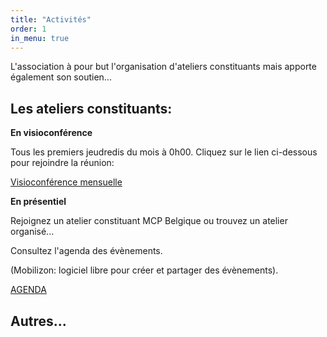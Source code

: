 ```yaml
---
title: "Activités"
order: 1
in_menu: true
---
```

L'association à pour but l'organisation d'ateliers constituants mais apporte également son soutien...

## Les ateliers constituants:

**En visioconférence**

Tous les premiers jeudredis du mois à 0h00.
Cliquez sur le lien ci-dessous pour rejoindre la réunion:

[Visioconférence mensuelle](https://call.element.io/room/#/mcp-belgique-test?password=MGEJUce8TQJuAn9gNMk3RA&roomId=%21oSebtvTNPgDsYnayuE%3Acall.ems.host)

**En présentiel**

Rejoignez un atelier constituant MCP Belgique ou trouvez un atelier organisé...

Consultez l'agenda des évènements.

(Mobilizon: logiciel libre pour créer et partager des évènements).

 <a href="https://agenda.collectifs.net/@tacticasbl/events?showPassedEvents=true" class="bouton">AGENDA</a>


## Autres... 
